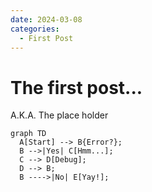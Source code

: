 ```yaml
---
date: 2024-03-08
categories:
  - First Post
---
```


# The first post...

A.K.A. The place holder

``` mermaid
graph TD
  A[Start] --> B{Error?};
  B -->|Yes| C[Hmm...];
  C --> D[Debug];
  D --> B;
  B ---->|No| E[Yay!];
```
